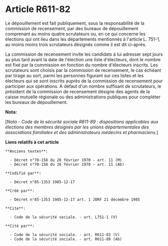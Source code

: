# Article R611-82

Le dépouillement est fait publiquement, sous la responsabilité de la commission de recensement, par des bureaux de
dépouillement comprenant au moins quatre scrutateurs ou, en ce qui concerne les élections qui ont lieu dans les départements
mentionnés à l'article L. 751-1, au moins moins trois scrutateurs désignés comme il est dit ci-après. 

La commission de recensement invite les candidats à lui adresser sept jours au plus tard avant la date de l'élection   une
liste d'électeurs, dont le nombre est fixé par la commission en fonction du nombre d'électeurs inscrits. Les scrutateurs sont
choisis par la commission de recensement, le cas échéant par tirage au sort, parmi les personnes figurant sur ces listes et
les électeurs qui se sont inscrits auprès de la commission de recensement pour participer aux opérations. A défaut d'un
nombre suffisant de scrutateurs, le président de la commission de recensement désigne des agents de la caisse mutuelle
régionale ou des administrations publiques pour compléter les bureaux de dépouillement.

**Nota:**

[*Nota - Code de la sécurité sociale R611-89 : dispositions applicables aux élections des membres désignés par les unions
départementales des associations familiales et des administrateurs médecins et pharmaciens.*]

**Liens relatifs à cet article**

	**Anciens textes**:

	  - Décret n°70-158 du 26 février 1970 - art. 11 (M)
	  - Décret n°70-158 du 26 février 1970 - art. 11 (Ab)

	**Codifié par**:

	  - Décret n°85-1353 1985-12-17

	**Créé par**:

	  - Décret n°85-1353 1985-12-17 art. 1 JORF 21 décembre 1985

	**Cite**:

	  - Code de la sécurité sociale. - art. L751-1 (V)

	**Cité par**:

	  - Code de la sécurité sociale. - art. R611-83 (V)
	  - Code de la sécurité sociale. - art. R611-89 (Ab)
